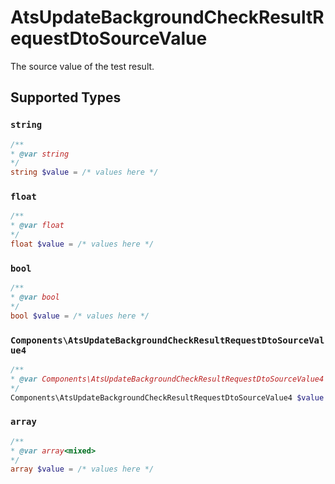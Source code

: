 # AtsUpdateBackgroundCheckResultRequestDtoSourceValue

The source value of the test result.


## Supported Types

### `string`

```php
/**
* @var string
*/
string $value = /* values here */
```

### `float`

```php
/**
* @var float
*/
float $value = /* values here */
```

### `bool`

```php
/**
* @var bool
*/
bool $value = /* values here */
```

### `Components\AtsUpdateBackgroundCheckResultRequestDtoSourceValue4`

```php
/**
* @var Components\AtsUpdateBackgroundCheckResultRequestDtoSourceValue4
*/
Components\AtsUpdateBackgroundCheckResultRequestDtoSourceValue4 $value = /* values here */
```

### `array`

```php
/**
* @var array<mixed>
*/
array $value = /* values here */
```

